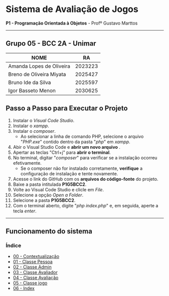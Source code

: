 # Sistema de Avaliação de Jogos

**P1 - Programação Orientada à Objetos** - Profº Gustavo Marttos

---

## Grupo 05 - BCC 2A - Unimar

| NOME                              |     RA    |
| --------------------------------- | :-------: |
| Amanda Lopes de Oliveira          |  2023223  |
| Breno de Oliveira Miyata          |  2025427  |
| Bruno Ide da Silva                |  2025597  |
| Igor Basseto Menon                |  2030625  |

## Passo a Passo para Executar o Projeto

1. Instalar o *Visual Code Studio*.
2. Instalar o *xampp*.
3. Instalar o *composer*.
   - Ao selecionar a linha de comando PHP, selecione o arquivo "*PHP.exe*" contido dentro da pasta "*php*" em *xampp*.
4. Abir o Visual Studio Code e **abrir um novo arquivo** .
5. Apertar as teclas "Ctrl+j" para **abrir o terminal**.
6. No terminal, digitar "*composer*" para verificar se a instalação ocorreu efetivamente.
   - Se o composer não for instalado corretamente, **verifique** a configuração de instalação e tente novamente.
7. Acesse o link do GitHub com os **arquivos do código-fonte** do projeto.
8. Baixe a pasta intitulada **P1G5BCC2**.
9. Volte ao Visual Code Studio e clicle em *File*.
10.  Selecione a opção *Open a Folder*.
11.  Selecione a pasta **P1G5BCC2**.
12.  Com o terminal aberto, digite "*php index.php*" e, em seguida, aperte a tecla *enter*.

---

## Funcionamento do sistema

### Índice
- [00 - Contextualização](docs/Comtextualizacao.md)
- [01 - Classe Pessoa](docs/Classe-Pessoa.md)
- [02 - Classe Admin](docs/Classe-Admin.md)
- [03 - Classe Avaliador](docs/Classe-Avaliador.md)
- [04 - Classe Avaliação](docs/Classe-Avaliacao.md)
- [05 - Classe jogo](docs/Classe-Jogo.md)
- [06 - Index](docs/Index.md)
